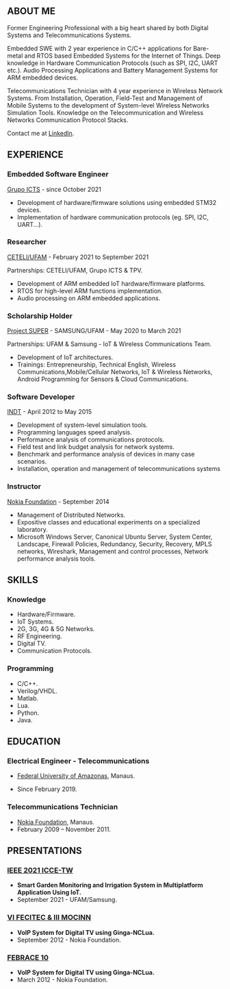 ## ABOUT ME

Former Engineering Professional with a big heart shared by both Digital Systems and Telecommunications Systems. 

Embedded SWE with 2 year experience in C/C++ applications for Bare-metal and RTOS based Embedded Systems for the Internet of Things. Deep knowledge in Hardware Communication Protocols (such as SPI, I2C, UART etc.). Audio Processing Applications and Battery Management Systems for ARM embedded devices. 

Telecommunications Technician with 4 year experience in Wireless Network Systems. From Installation, Operation, Field-Test and Management of Mobile Systems to the development of System-level Wireless Networks Simulation Tools.  Knowledge on the Telecommunication and Wireless Networks Communication Protocol Stacks. 

Contact me at [LinkedIn](https://www.linkedin.com/in/nedson/). 

## EXPERIENCE

### **Embedded Software Engineer**

[Grupo ICTS](http://grupoicts.com.br/) - since October 2021 

* Development of hardware/firmware solutions using embedded STM32 devices.
* Implementation of hardware communication protocols (eg. SPI, I2C, UART...).

### **Researcher**

[CETELI/UFAM](https://www.ceteli.ufam.edu.br/) - February 2021 to September 2021

Partnerships: CETELI/UFAM, Grupo ICTS & TPV.

* Development of ARM embedded IoT hardware/firmware platforms.
* RTOS for high-level ARM functions implementation.
* Audio processing on ARM embedded applications.

### **Scholarship Holder**

[Project SUPER](https://super.ufam.edu.br/) - SAMSUNG/UFAM - May 2020 to March 2021 

Partnerships: UFAM & Samsung - IoT & Wireless Communications Team.

* Development of IoT architectures.
* Trainings: Entrepreneurship, Technical English, Wireless Communications,Mobile/Cellular Networks, IoT & Wireless Networks, Android Programming for Sensors & Cloud Communications.

### **Software Developer**

[INDT](https://www.indt.org.br/) - April 2012 to May 2015

* Development of system-level simulation tools.
* Programming languages speed analysis.
* Performance analysis of communications protocols.
* Field test and link budget analysis for network systems.
* Benchmark and performance analysis of devices in many case scenarios.
* Installation, operation and management of telecommunications systems

### Instructor

[Nokia Foundation](https://www.fundacaomatiasmachline.org.br/nossa-historia/) - September 2014

* Management of Distributed Networks.
* Expositive classes and educational experiments on a specialized laboratory.
* Microsoft Windows Server, Canonical Ubuntu Server, System Center, Landscape, Firewall Policies, Redundancy, Security, Recovery, MPLS networks, Wireshark, Management and control processes,
  Network performance analysis tools.

## SKILLS

### Knowledge

* Hardware/Firmware.
* IoT Systems.
* 2G, 3G, 4G & 5G Networks.
* RF Engineering.
* Digital TV.
* Communication Protocols.

### Programming

* C/C++.
* Verilog/VHDL.
* Matlab.
* Lua. 
* Python.
* Java.

## EDUCATION

### Electrical Engineer - Telecommunications

* [Federal University of Amazonas](https://www.ufam.edu.br/), Manaus.

* Since February 2019.

### Telecommunications Technician

* [Nokia Foundation](https://www.fundacaomatiasmachline.org.br/nossa-historia/), Manaus. 
* February 2009 – November 2011.

## PRESENTATIONS

### [IEEE 2021 ICCE-TW](http://www.icce-tw.org/)

* **Smart Garden Monitoring and Irrigation System in Multiplatform Application Using IoT.**
* September 2021 - UFAM/Samsung.

### [VI FECITEC & III MOCINN](http://www.fecitec.com.br/)

* **VoIP System for Digital TV using Ginga-NCLua.**
* September 2012 - Nokia Foundation.

### [FEBRACE 10](https://febrace.org.br/)

* **VoIP System for Digital TV using Ginga-NCLua.**
* March 2012 - Nokia Foundation.
